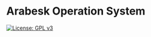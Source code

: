 # Arabesk Operation System

[![License: GPL v3](https://img.shields.io/badge/License-GPLv3-blue.svg)](https://www.gnu.org/licenses/gpl-3.0)

